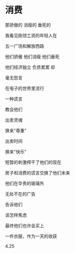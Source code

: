 # 消费 

那骄傲的 消瘦的 垂死的

我看见刚领工资的年轻人在

五一广场和解放西路

他们骄傲 他们消瘦 他们垂死

他们经济独立 负债累累 却

毫无怨言




在电子的世界里流行

一种谎言

教会他们

出卖灵魂

换来"尊重"

出卖时间

换来"快乐"

短暂的刺激榨干了他们的现在

房子和消费的谎言交换了他们未来




他们在华贵的玻璃外

无处不在的广告

告诉他们

该怎样焦虑

最终他们也许会买上

一件衣服，作为一天的收获


4.25
